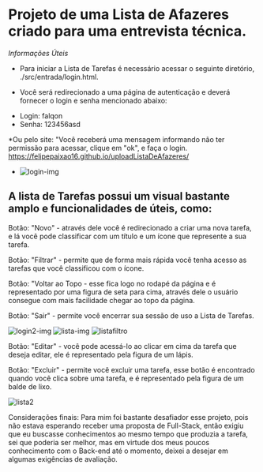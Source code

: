 <h1>Projeto de uma Lista de Afazeres criado para uma entrevista técnica.</h1>

*Informações Úteis*

* Para iniciar a Lista de Tarefas é necessário acessar o seguinte diretório, ./src/entrada/login.html.

* Você será redirecionado a uma página de autenticação e deverá fornecer o login e senha mencionado abaixo:
- Login: falqon
- Senha: 123456asd

*Ou pelo site: "Você receberá uma mensagem informando não ter permissão para acessar, clique em "ok", e faça o login.
https://felipepaixao16.github.io/uploadListaDeAfazeres/
- ![login-img](https://user-images.githubusercontent.com/95901427/151910370-5d4cf978-af55-48de-934a-c563e2405935.png)

<h2>A lista de Tarefas possui um visual bastante amplo e funcionalidades de úteis, como:</h2>

<p>Botão: "Novo" - através dele você é redirecionado a criar uma nova tarefa, e lá você pode classificar
com um título e um ícone que represente a sua tarefa.</p>

<p>Botão: "Filtrar" - permite que de forma mais rápida você tenha acesso as tarefas que você classificou com
o ícone.</p>
  
<p>Botão: "Voltar ao Topo - esse fica logo no rodapé da página e é representado por uma figura de seta para
cima, através dele o usuário consegue com mais facilidade chegar ao topo da página.</p>

<p>Botão: "Sair" - permite você encerrar sua sessão de uso a Lista de Tarefas.</p>

![login2-img](https://user-images.githubusercontent.com/95901427/151910402-f6152419-3d51-4a9c-acf9-a22cc63c1662.png)
![lista-img](https://user-images.githubusercontent.com/95901427/151910428-f63eb31b-d3f7-40fc-a7fe-12ec134a796c.png)
![listafiltro](https://user-images.githubusercontent.com/95901427/151910472-3422506f-7cdc-4e51-b3a4-575f5bd79bca.png)

<p>Botão: "Editar" - você pode acessá-lo ao clicar em cima da tarefa que deseja editar, ele é representado 
pela figura de um lápis.

<p>Botão: "Excluir" - permite você excluir uma tarefa, esse botão é encontrado quando você clica sobre uma 
tarefa, e é representado pela figura de um balde de lixo.</p>

![lista2](https://user-images.githubusercontent.com/95901427/151910410-e8b87e03-db3f-43d9-9cca-1e36b184f4e7.png)

Considerações finais:
Para mim foi bastante desafiador esse projeto, pois não estava esperando receber uma proposta de Full-Stack, 
então exigiu que eu buscasse conhecimentos ao mesmo tempo que produzia a tarefa, sei que poderia ser melhor, 
mas em virtude dos meus poucos conhecimento com o Back-end até o momento, deixei a desejar em algumas exigências
de avaliação.
